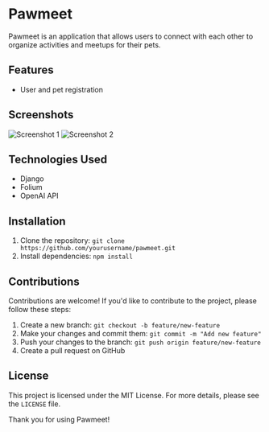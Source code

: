 # Pawmeet

Pawmeet is an application that allows users to connect with each other to organize activities and meetups for their pets.

## Features

- User and pet registration

## Screenshots

![Screenshot 1](screenshots/screenshot1.png)
![Screenshot 2](screenshots/screenshot2.png)

## Technologies Used

- Django
- Folium
- OpenAI API

## Installation

1. Clone the repository: `git clone https://github.com/yourusername/pawmeet.git`
2. Install dependencies: `npm install`

## Contributions

Contributions are welcome! If you'd like to contribute to the project, please follow these steps:

1. Create a new branch: `git checkout -b feature/new-feature`
2. Make your changes and commit them: `git commit -m "Add new feature"`
3. Push your changes to the branch: `git push origin feature/new-feature`
4. Create a pull request on GitHub

## License

This project is licensed under the MIT License. For more details, please see the `LICENSE` file.

Thank you for using Pawmeet!
